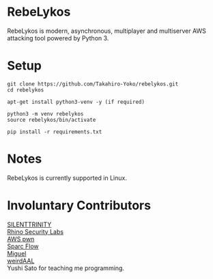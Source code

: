 # RebeLykos
RebeLykos is modern, asynchronous, multiplayer and multiserver AWS attacking tool powered by Python 3.

# Setup
```console
git clone https://github.com/Takahiro-Yoko/rebelykos.git
cd rebelykos

apt-get install python3-venv -y (if required)

python3 -m venv rebelykos
source rebelykos/bin/activate

pip install -r requirements.txt
```

# Notes
RebeLykos is currently supported in Linux.

# Involuntary Contributors
[SILENTTRINITY](https://github.com/byt3bl33d3r/SILENTTRINITY)<br />
[Rhino Security Labs](https://rhinosecuritylabs.com)<br />
[AWS pwn](https://github.com/dagrz/aws_pwn)<br />
[Sparc Flow](https://github.com/HackLikeAPornstar)<br />
[Miguel](https://menendezjaume.com/post/gpg-encrypt-terraform-secrets/)<br />
[weirdAAL](https://github.com/carnal0wnage/weirdAAL)<br />
Yushi Sato for teaching me programming.<br />
